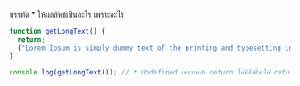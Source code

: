 บรรทัด \* ให้ผลลัพธ์เป็นอะไร เพราะอะไร

```js
function getLongText() {
  return;
  ("Lorem Ipsum is simply dummy text of the printing and typesetting industry.");
}

console.log(getLongText()); // * Undefined เพราะหลัง return ไม่มีสิ่งที่จะให้ return
```
